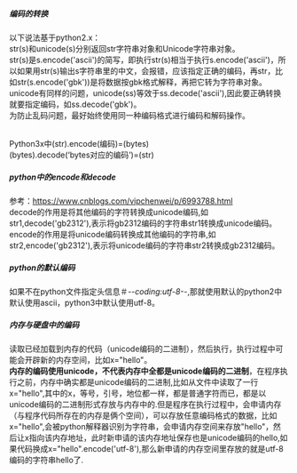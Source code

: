 ##### 编码的转换
以下说法基于python2.x：<br/>
str(s)和unicode(s)分别返回str字符串对象和Unicode字符串对象。
<br/>str(s)是s.encode('ascii')的简写，即执行str(s)相当于执行s.encode('ascii')，所以如果用str(s)输出s字符串里的中文，会报错，应该指定正确的编码，再str，比如str(s.encode('gbk'))是将数据按gbk格式解释，再把它转为字符串对象。
<br/>unicode有同样的问题，unicode(ss)等效于ss.decode('ascii'),因此要正确转换就要指定编码，如ss.decode('gbk')。
<br/>为防止乱码问题，最好始终使用同一种编码格式进行编码和解码操作。

<br/>Python3x中(str).encode(编码)=(bytes) 
<br/>(bytes).decode(‘bytes对应的编码’)=(str) 

##### python中的encode和decode
参考：https://www.cnblogs.com/vipchenwei/p/6993788.html<br/>
decode的作用是将其他编码的字符转换成unicode编码,如str1,decode('gb2312'),表示将gb2312编码的字符串str1转换成unicode编码。<br/>
encode的作用是将unicode编码转换成其他编码的字符串,如str2,encode('gb2312'),表示将unicode编码的字符串str2转换成gb2312编码。<br/>


##### python的默认编码

如果不在python文件指定头信息＃-*-coding:utf-8-*-,那就使用默认的python2中默认使用ascii，python3中默认使用utf-8。<br/>


##### 内存与硬盘中的编码

读取已经加载到内存的代码（unicode编码的二进制），然后执行，执行过程中可能会开辟新的内存空间，比如x="hello"。<br/>
**内存的编码使用unicode，不代表内存中全都是unicode编码的二进制**，在程序执行之前，内存中确实都是unicode编码的二进制,比如从文件中读取了一行x="hello",其中的x，等号，引号，地位都一样，都是普通字符而已，都是以unicode编码的二进制形式存放与内存中的.但是程序在执行过程中，会申请内存（与程序代码所存在的内存是俩个空间），可以存放任意编码格式的数据，比如x="hello",会被python解释器识别为字符串，会申请内存空间来存放"hello"，然后让x指向该内存地址，此时新申请的该内存地址保存也是unicode编码的hello,如果代码换成x="hello".encode('utf-8'),那么新申请的内存空间里存放的就是utf-8编码的字符串hello了.
